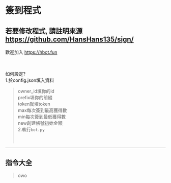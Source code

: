 # 簽到程式
若要修改程式,  請註明來源 https://github.com/HansHans135/sign/
---
歡迎加入 https://hbot.fun  </br></br></br>



如何設定?</br>
1.於config.json填入資料</br>
> owner_id填你的id</br>
> prefix填你的前綴</br>
> token就填token</br>
> max每次簽到最高獲得數</br>
> min每次簽到最低獲得數</br>
> new創建帳號初始金額</br>
2.執行`bot.py`</br></br></br>
---
指令大全
---
> owo
